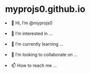 # myprojs0.github.io
  <div>
<li>👋 Hi, I’m @myprojs0</li><br>
<li>👀 I’m interested in ...</li><br>
<li>🌱 I’m currently learning ...</li><br>
<li>💞️ I’m looking to collaborate on ...</li><br>
<li>📫 How to reach me ...</li><br>
</div>
